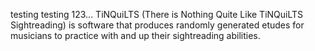 testing testing 123...
TiNQuiLTS (There is Nothing Quite Like TiNQuiLTS Sightreading) is software that produces randomly generated etudes for musicians to practice with and up their sightreading abilities.
